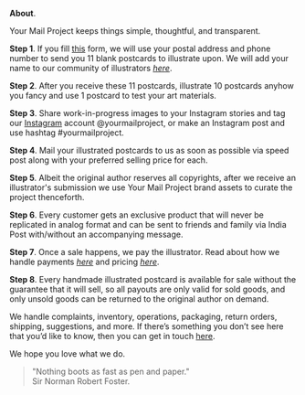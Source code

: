 **About**.

Your Mail Project keeps things simple, thoughtful, and transparent.

**Step 1**. If you fill <a href="https://yourmailproject.typeform.com/to/krhWpQJZ" rel="noopener noreferrer" target="_blank">this</a> form, we will use your postal address and phone number to send you 11 blank postcards to illustrate upon. We will add your name to our community of illustrators [_here_](https://kushalsamant.github.io/yourmailproject/community.html).

**Step 2**. After you receive these 11 postcards, illustrate 10 postcards anyhow you fancy and use 1 postcard to test your art materials.

**Step 3**. Share work-in-progress images to your Instagram stories and tag our <a href="https://www.instagram.com/yourmailproject" rel="noopener noreferrer" target="_blank">Instagram</a> account @yourmailproject, or make an Instagram post and use hashtag #yourmailproject.

**Step 4**. Mail your illustrated postcards to us as soon as possible via speed post along with your preferred selling price for each.

**Step 5**. Albeit the original author reserves all copyrights, after we receive an illustrator's submission we use Your Mail Project brand assets to curate the project thenceforth.

**Step 6**. Every customer gets an exclusive product that will never be replicated in analog format and can be sent to friends and family via India Post with/without an accompanying message.

**Step 7**. Once a sale happens, we pay the illustrator. Read about how we handle payments [_here_](https://kushalsamant.github.io/yourmailproject/payments.html) and pricing [_here_](https://kushalsamant.github.io/yourmailproject/pricing.html).

**Step 8**. Every handmade illustrated postcard is available for sale without the guarantee that it will sell, so all payouts are only valid for sold goods, and only unsold goods can be returned to the original author on demand.

We handle complaints, inventory, operations, packaging, return orders, shipping, suggestions, and more. If there’s something you don’t see here that you’d like to know, then you can get in touch <a href="https://kushalsamant.github.io/getintouch.html">here</a>.

We hope you love what we do.

> "Nothing boots as fast as pen and paper."  
> Sir Norman Robert Foster.
